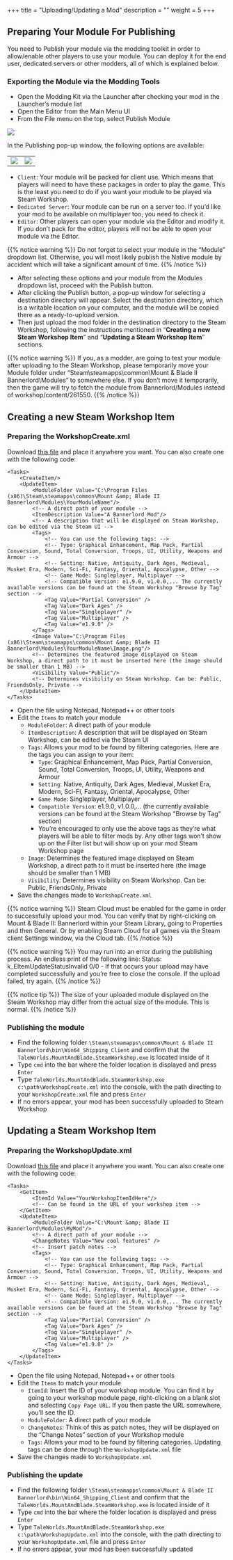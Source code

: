 +++
title = "Uploading/Updating a Mod"
description = ""
weight = 5
+++

## Preparing Your Module For Publishing

You need to Publish your module via the modding toolkit in order to allow/enable other players to use your module. You can deploy it for the end user, dedicated servers or other modders, all of which is explained below.

### Exporting the Module via the Modding Tools

* Open the Modding Kit via the Launcher after checking your mod in the Launcher’s module list
* Open the Editor from the Main Menu UI
* From the File menu on the top, select Publish Module

<img src="/img/uploading_updating_mod/1.png"/>

In the Publishing pop-up window, the following options are available:

|  |  |
| ------ | ----------- |
| <img src="/img/uploading_updating_mod/2.png"/> | <img src="/img/uploading_updating_mod/3.png"/> |

* `Client`: Your module will be packed for client use. Which means that players will need to have these packages in order to play the game. This is the least you need to do if you want your module to be played via Steam Workshop.
* `Dedicated Server`: Your module can be run on a server too. If you’d like your mod to be available on multiplayer too, you need to check it.
* `Editor`: Other players can open your module via the Editor and modify it. If you don’t pack for the editor, players will not be able to open your module via the Editor.

{{% notice warning %}}
Do not forget to select your module in the “Module” dropdown list. Otherwise, you will most likely publish the Native module by accident which will take a significant amount of time.
{{% /notice %}}

* After selecting these options and your module from the Modules dropdown list, proceed with the Publish button.
* After clicking the Publish button, a pop-up window for selecting a destination directory will appear. Select the destination directory, which is a writable location on your computer, and the module will be copied there as a ready-to-upload version.
* Then just upload the mod folder in the destination directory to the Steam Workshop, following the instructions mentioned in “**Creating a new Steam Workshop Item**” and “**Updating a Steam Workshop Item**” sections.

{{% notice warning %}}
If you, as a modder, are going to test your module after uploading to the Steam Workshop, please temporarily move your Module folder under “Steam\steamapps\common\Mount & Blade II Bannerlord\Modules” to somewhere else. If you don’t move it temporarily, then the game will try to fetch the module from Bannerlord/Modules instead of workshop/content/261550.
{{% /notice %}}

## Creating a new Steam Workshop Item

### Preparing the WorkshopCreate.xml

Download [this file](https://download.taleworlds.com/WorkshopCreate.xml) and place it anywhere you want. You can also create one with the following code:

	<Tasks>
		<CreateItem/>
		<UpdateItem>
			<ModuleFolder Value="C:\Program Files (x86)\Steam\steamapps\common\Mount &amp; Blade II Bannerlord\Modules\YourModuleName"/>
			<!-- A direct path of your module -->
			<ItemDescription Value="A Bannerlord Mod"/>
			<!-- A description that will be displayed on Steam Workshop, can be edited via the Steam UI -->
			<Tags> 
				<!-- You can use the following tags: -->
				<!-- Type: Graphical Enhancement, Map Pack, Partial Conversion, Sound, Total Conversion, Troops, UI, Utility, Weapons and Armour -->
				<!-- Setting: Native, Antiquity, Dark Ages, Medieval, Musket Era, Modern, Sci-Fi, Fantasy, Oriental, Apocalypse, Other -->
				<!-- Game Mode: Singleplayer, Multiplayer -->
				<!-- Compatible Version: e1.9.0, v1.0.0,... The currently available versions can be found at the Steam Workshop "Browse by Tag" section -->
				<Tag Value="Partial Conversion" />
				<Tag Value="Dark Ages" />
				<Tag Value="Singleplayer" />
				<Tag Value="Multiplayer" />
				<Tag Value="e1.9.0" />
			</Tags>
			<Image Value="C:\Program Files (x86)\Steam\steamapps\common\Mount &amp; Blade II Bannerlord\Modules\YourModuleName\Image.png"/>
			<!-- Determines the featured image displayed on Steam Workshop, a direct path to it must be inserted here (the image should be smaller than 1 MB) -->
			<Visibility Value="Public"/>
			<!-- Determines visibility on Steam Workshop. Can be: Public, FriendsOnly, Private -->
		</UpdateItem>
	</Tasks>

* Open the file using Notepad, Notepad++ or other tools
* Edit the `Items` to match your module
	* `ModuleFolder`: A direct path of your module
	* `ItemDescription`: A description that will be displayed on Steam Workshop, can be edited via the Steam UI
	* `Tags`: Allows your mod to be found by filtering categories. Here are the tags you can assign to your item:
		* `Type`: Graphical Enhancement, Map Pack, Partial Conversion, Sound, Total Conversion, Troops, UI, Utility, Weapons and Armour
		* `Setting`: Native, Antiquity, Dark Ages, Medieval, Musket Era, Modern, Sci-Fi, Fantasy, Oriental, Apocalypse, Other
		* `Game Mode`: Singleplayer, Multiplayer
		* `Compatible Version`: e1.9.0, v1.0.0,... (the currently available versions can be found at the Steam Workshop "Browse by Tag" section)
		* You’re encouraged to only use the above tags as they’re what players will be able to filter mods by. Any other tags won’t show up on the Filter list but will show up on your mod Steam Workshop page
	* `Image`: Determines the featured image displayed on Steam Workshop, a direct path to it must be inserted here (the image should be smaller than 1 MB)
	* `Visibility`: Determines visibility on Steam Workshop. Can be: Public, FriendsOnly, Private
* Save the changes made to `WorkshopCreate.xml`

{{% notice warning %}}
Steam Cloud must be enabled for the game in order to successfully upload your mod. You can verify that by right-clicking on Mount &amp; Blade II: Bannerlord within your Steam Library, going to Properties and then General. Or by enabling Steam Cloud for all games via the Steam client Settings window, via the Cloud tab.
{{% /notice %}}

{{% notice warning %}}
You may run into an error during the publishing process. An endless print of the following line: Status: k_EItemUpdateStatusInvalid 0/0 - If that occurs your upload may have completed successfully and you’re free to close the console. If the upload failed, try again.
{{% /notice %}}

{{% notice tip %}}
The size of your uploaded module displayed on the Steam Workshop may differ from the actual size of the module. This is normal.
{{% /notice %}}

### Publishing the module
* Find the following folder `\Steam\steamapps\common\Mount & Blade II Bannerlord\bin\Win64_Shipping_Client` and confirm that the `TaleWorlds.MountAndBlade.SteamWorkshop.exe` is located inside of it
* Type `cmd` into the bar where the folder location is displayed and press `Enter`
* Type `TaleWorlds.MountAndBlade.SteamWorkshop.exe c:\path\WorkshopCreate.xml` into the console, with the path directing to your `WorkshopCreate.xml` file and press `Enter`
* If no errors appear, your mod has been successfully uploaded to Steam Workshop

## Updating a Steam Workshop Item

### Preparing the WorkshopUpdate.xml

Download [this file](https://download.taleworlds.com/WorkshopUpdate.xml) and place it anywhere you want. You can also create one with the following code:

	<Tasks>
		<GetItem>
			<ItemId Value="YourWorkshopItemIdHere"/>
			<!-- Can be found in the URL of your workshop item -->
		</GetItem>
		<UpdateItem>
			<ModuleFolder Value="C:\Mount &amp; Blade II Bannerlord\Modules\MyMod"/>
			<!-- A direct path of your module -->	
			<ChangeNotes Value="New cool features" />
			<!-- Insert patch notes -->
			<Tags> 
				<!-- You can use the following tags: -->
				<!-- Type: Graphical Enhancement, Map Pack, Partial Conversion, Sound, Total Conversion, Troops, UI, Utility, Weapons and Armour -->
				<!-- Setting: Native, Antiquity, Dark Ages, Medieval, Musket Era, Modern, Sci-Fi, Fantasy, Oriental, Apocalypse, Other -->
				<!-- Game Mode: Singleplayer, Multiplayer -->
				<!-- Compatible Version: e1.9.0, v1.0.0,... The currently available versions can be found at the Steam Workshop "Browse by Tag" section -->
				<Tag Value="Partial Conversion" />
				<Tag Value="Dark Ages" />
				<Tag Value="Singleplayer" />
				<Tag Value="Multiplayer" />
				<Tag Value="e1.9.0" />
			</Tags>
		</UpdateItem>
	</Tasks>

* Open the file using Notepad, Notepad++ or other tools
* Edit the `Items` to match your module
	* `ItemId`: Insert the ID of your workshop module. You can find it by going to your workshop module page, right-clicking on a blank slot and selecting `Copy Page URL`. If you then paste the URL somewhere, you’ll see the ID.
	* `ModuleFolder`: A direct path of your module
	* `ChangeNotes`: Think of this as patch notes, they will be displayed on the “Change Notes” section of your Workshop module
	* `Tags`: Allows your mod to be found by filtering categories. Updating tags can be done through the `WorkshopUpdate.xml` file
* Save the changes made to `WorkshopUpdate.xml`

### Publishing the update
* Find the following folder `\Steam\steamapps\common\Mount & Blade II Bannerlord\bin\Win64_Shipping_Client` and confirm that the `TaleWorlds.MountAndBlade.SteamWorkshop.exe` is located inside of it
* Type `cmd` into the bar where the folder location is displayed and press `Enter`
* Type `TaleWorlds.MountAndBlade.SteamWorkshop.exe c:\path\WorkshopUpdate.xml` into the console, with the path directing to your `WorkshopUpdate.xml` file and press `Enter`
* If no errors appear, your mod has been successfully updated